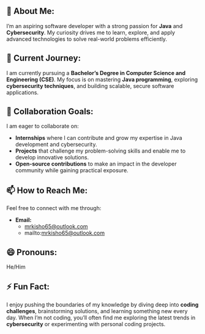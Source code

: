 



## 👀 About Me:  
I’m an aspiring software developer with a strong passion for **Java** and **Cybersecurity**. My curiosity drives me to learn, explore, and apply advanced technologies to solve real-world problems efficiently.  

## 🌱 Current Journey:  
I am currently pursuing a **Bachelor’s Degree in Computer Science and Engineering (CSE)**. My focus is on mastering **Java programming**, exploring **cybersecurity techniques**, and building scalable, secure software applications.

## 💞️ Collaboration Goals:  
I am eager to collaborate on:  
- **Internships** where I can contribute and grow my expertise in Java development and cybersecurity.  
- **Projects** that challenge my problem-solving skills and enable me to develop innovative solutions.  
- **Open-source contributions** to make an impact in the developer community while gaining practical exposure.  

## 📫 How to Reach Me:  
Feel free to connect with me through:  
- **Email:**  
  - mrkisho65@outlook.com
  - mailto:mrkisho65@outlook.com
    
## 😄 Pronouns:  
He/Him  

## ⚡ Fun Fact:  
I enjoy pushing the boundaries of my knowledge by diving deep into **coding challenges**, brainstorming solutions, and learning something new every day. When I’m not coding, you’ll often find me exploring the latest trends in **cybersecurity** or experimenting with personal coding projects.  

